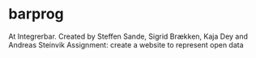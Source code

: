 # barprog
At Integrerbar. Created by Steffen Sande, Sigrid Brækken, Kaja Dey and Andreas Steinvik
Assignment: create a website to represent open data

